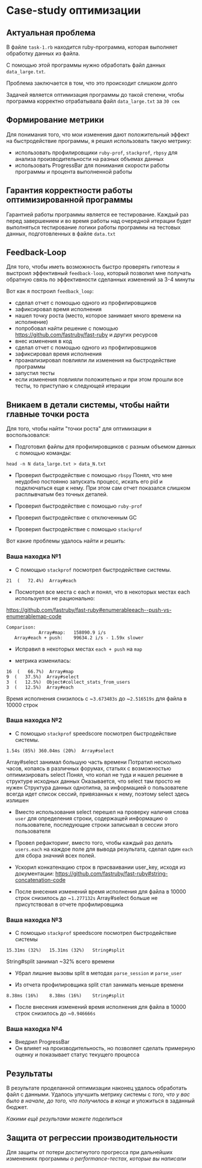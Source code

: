 # Case-study оптимизации

## Актуальная проблема

В файле `task-1.rb` находится ruby-программа, которая выполняет обработку данных из файла.

С помощью этой программы нужно обработать файл данных `data_large.txt`.

Проблема заключается в том, что это происходит слишком долго

Задачей является оптимизация программы до такой степени, чтобы программа корректно отрабатывала файл `data_large.txt` за `30 сек`

## Формирование метрики

Для понимания того, что мои изменения дают положительный эффект на быстродействие программы, я решил использовать такую метрику:
- использовать профилировщики `ruby-prof`, `stackprof`, `rbpsy` для анализа производительности на разных объемах данных
- использовать ProgressBar для понимания скорости работы программы и процента выполненной работы

## Гарантия корректности работы оптимизированной программы

Гарантией работы программы является ее тестирование. Каждый раз перед завершением и во время работы над очередной итерации будет выполняться тестирование логики работы программы на тестовых данных, подготовленных в файле `data.txt`

## Feedback-Loop
Для того, чтобы иметь возможность быстро проверять гипотезы я выстроил эффективный `feedback-loop`, который позволил мне получать обратную связь по эффективности сделанных изменений за 3-4 минуты

Вот как я построил `feedback_loop`:
- сделал отчет с помощью одного из профилировщиков
- зафиксировал время исполнения
- нашел точку роста (место, которое занимает много времени на исполнение)
- попробовал найти решение с помощью https://github.com/fastruby/fast-ruby и других ресурсов
- внес изменения в код
- сделал отчет с помощью одного из профилировщиков
- зафиксировал время исполнения
- проанализировал повлияли ли изменения на быстродействие программы
- запустил тесты
- если изменения повлияли положительно и при этом прошли все тесты, то приступаю к следующей итерации

## Вникаем в детали системы, чтобы найти главные точки роста

Для того, чтобы найти "точки роста" для оптимизации я воспользовался:

- Подготовил файлы для профилировщиков с разным объемом данных с помощью команды:
```
head -n N data_large.txt > data_N.txt
```

- Проверил быстродействие с помощью `rbspy`
Понял, что мне неудобно постоянно запускать процесс, искать его pid и подключаться еще к нему.
При этом сам отчет показался слишком расплывчатым без точных деталей.

- Проверил быстродействие с помощью `ruby-prof`

- Проверил быстродействие с отключенным GC

- Проверил быстродействие с помощью `stackprof`

Вот какие проблемы удалось найти и решить:

### Ваша находка №1
- С помощью `stackprof` посмотрел быстродействие системы.
```
21  (   72.4%)  Array#each
```
- Посмотрел все места с each и понял, что в некоторых местах each используется не рационально:

https://github.com/fastruby/fast-ruby#enumerableeach--push-vs-enumerablemap-code

```
Comparison:
            Array#map:   158090.9 i/s
   Array#each + push:    99634.2 i/s - 1.59x slower
```

- Исправил в некоторых местах `each + push` на `map`

- метрика изменилась:
```
16  (   66.7%)  Array#map
9  (   37.5%)  Array#select
3  (   12.5%)  Object#collect_stats_from_users
3  (   12.5%)  Array#each
```

Время исполнения снизилось с ~`3.673483s` до ~`2.516519s` для файла в 10000 строк

### Ваша находка №2
- С помощью `stackprof` speedscore посмотрел быстродействие системы.
```
1.54s (85%)	360.04ms (20%)	Array#select
```
Array#select занимал большую часть времени
Потратил несколько часов, копаясь в различных форумах, статьях с возможностью оптимизировать select
Понял, что копал не туда и нашел решение в структуре исходных данных
Оказывается, что select там просто не нужен
Структура данных однотипна, за информацией о пользователе всегда идет список сессий, привязанных к нему, поэтому select здесь излишен

- Вместо использования select перешел на проверку наличия слова `user` для определения строки, содержащей информацию о пользователе, последующие строки записывал в сессии этого пользователя
- Провел рефакторинг, вместо того, чтобы каждый раз делать `users.each` на каждое поле для вывода результата, сделал один `each` для сбора значний всех полей.
- Ускорил конкатенацию строк в присваивании user_key, исходя из документации: https://github.com/fastruby/fast-ruby#string-concatenation-code

- После внесения изменений время исполнения для файла в 10000 строк снизилось до ~`1.277132s`
Array#select больше не присутствовал в отчете профилировщика

### Ваша находка №3
- С помощью `stackprof` speedscore посмотрел быстродействие системы
```
15.31ms (32%)	15.31ms (32%)	String#split
```
String#split занимал ~32% всего времени
- Убрал лишние вызовы split в методах `parse_session` и `parse_user`

- Из отчета профилировщика split стал занимать меньше времени
```
8.38ms (16%)	8.38ms (16%)	String#split
```
- После внесения изменений время исполнения для файла в 10000 строк снизилось до ~`0.946666s`

### Ваша находка №4
- Внедрил ProgressBar
- Он влияет на производительность, но позволяет сделать примерную оценку и показывает статус текущего процесса

## Результаты
В результате проделанной оптимизации наконец удалось обработать файл с данными.
Удалось улучшить метрику системы с *того, что у вас было в начале, до того, что получилось в конце* и уложиться в заданный бюджет.

*Какими ещё результами можете поделиться*

## Защита от регрессии производительности
Для защиты от потери достигнутого прогресса при дальнейших изменениях программы *о performance-тестах, которые вы написали*
